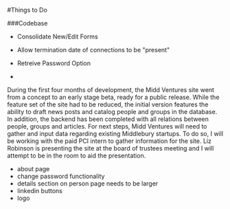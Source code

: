 #Things to Do



###Codebase
* Consolidate New/Edit Forms


* Allow termination date of connections to be "present"

* Retreive Password Option
* 





During the first four months of development, the Midd Ventures site went from a concept to an early stage beta, ready for a public release. While the feature set of the site had to be reduced, the initial version features the ability to draft news posts and catalog people and groups in the database. In addition, the backend has been completed with all relations between people, groups and articles. For next steps, Midd Ventures will need to gather and input data regarding existing Middlebury startups. To do so, I will be working with the paid PCI intern to gather information for the site. Liz Robinson is presenting the site at the board of trustees meeting and I will attempt to be in the room to aid the presentation.






* about page
* change password functionality
* details section on person page needs to be larger
* linkedin buttons
* logo
